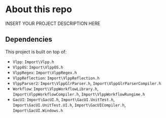 # About this repo

INSERT YOUR PROJECT DESCRIPTION HERE

## Dependencies

This project is built on top of:

- `Vlpp`: `Import\Vlpp.h`
- `VlppOS`: `Import\VlppOS.h`
- `VlppRegex`: `Import\VlppRegex.h`
- `VlppReflection`: `Import\VlppReflection.h`
- `VlppParser2`: `Import\VlppGlrParser.h`, `Import\VlppGlrParserCompiler.h`
- `Workflow`: `Import\VlppWorkflowLibrary.h`, `Import\VlppWorkflowCompiler.h`, `Import\VlppWorkflowRungime.h`
- `GacUI`: `Import\GacUI.h`, `Import\GacUI.UnitTest.h`, `Import\GacUI.UnitTest.UI.h`, `Import\GacUICompiler.h`, `Import\GacUI.Windows.h`
